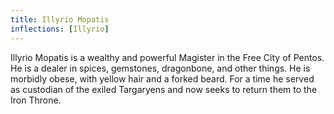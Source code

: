 ```yaml
---
title: Illyrio Mopatis
inflections: [Illyrio]
---
```


Illyrio Mopatis is a wealthy and powerful Magister in the Free City of Pentos. He is a dealer in spices, gemstones, dragonbone, and other things. He is morbidly obese, with yellow hair and a forked beard. For a time he served as custodian of the exiled Targaryens and now seeks to return them to the Iron Throne.


